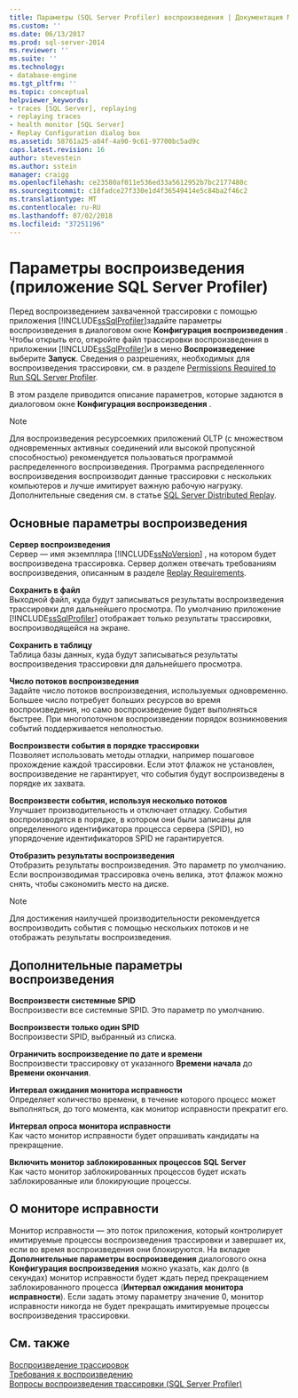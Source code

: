 ```yaml
---
title: Параметры (SQL Server Profiler) воспроизведения | Документация Майкрософт
ms.custom: ''
ms.date: 06/13/2017
ms.prod: sql-server-2014
ms.reviewer: ''
ms.suite: ''
ms.technology:
- database-engine
ms.tgt_pltfrm: ''
ms.topic: conceptual
helpviewer_keywords:
- traces [SQL Server], replaying
- replaying traces
- health monitor [SQL Server]
- Replay Configuration dialog box
ms.assetid: 58761a25-a84f-4a90-9c61-97700bc5ad9c
caps.latest.revision: 16
author: stevestein
ms.author: sstein
manager: craigg
ms.openlocfilehash: ce23580af011e536ed33a5612952b7bc2177480c
ms.sourcegitcommit: c18fadce27f330e1d4f36549414e5c84ba2f46c2
ms.translationtype: MT
ms.contentlocale: ru-RU
ms.lasthandoff: 07/02/2018
ms.locfileid: "37251196"
---
```

# <a name="replay-options-sql-server-profiler"></a>Параметры воспроизведения (приложение SQL Server Profiler)
  Перед воспроизведением захваченной трассировки с помощью приложения [!INCLUDE[ssSqlProfiler](../../includes/sssqlprofiler-md.md)]задайте параметры воспроизведения в диалоговом окне **Конфигурация воспроизведения** . Чтобы открыть его, откройте файл трассировки воспроизведения в приложении [!INCLUDE[ssSqlProfiler](../../includes/sssqlprofiler-md.md)]и в меню **Воспроизведение** выберите **Запуск**. Сведения о разрешениях, необходимых для воспроизведения трассировки, см. в разделе [Permissions Required to Run SQL Server Profiler](sql-server-profiler.md).  
  
 В этом разделе приводится описание параметров, которые задаются в диалоговом окне **Конфигурация воспроизведения** .  
  
> [!NOTE]  
>  Для воспроизведения ресурсоемких приложений OLTP (с множеством одновременных активных соединений или высокой пропускной способностью) рекомендуется пользоваться программой распределенного воспроизведения. Программа распределенного воспроизведения воспроизводит данные трассировки с нескольких компьютеров и лучше имитирует важную рабочую нагрузку. Дополнительные сведения см. в статье [SQL Server Distributed Replay](../distributed-replay/sql-server-distributed-replay.md).  
  
## <a name="basic-replay-options"></a>Основные параметры воспроизведения  
 **Сервер воспроизведения**  
 Сервер — имя экземпляра [!INCLUDE[ssNoVersion](../../includes/ssnoversion-md.md)] , на котором будет воспроизведена трассировка. Сервер должен отвечать требованиям воспроизведения, описанным в разделе [Replay Requirements](replay-requirements.md).  
  
 **Сохранить в файл**  
 Выходной файл, куда будут записываться результаты воспроизведения трассировки для дальнейшего просмотра. По умолчанию приложение [!INCLUDE[ssSqlProfiler](../../includes/sssqlprofiler-md.md)] отображает только результаты трассировки, воспроизводящейся на экране.  
  
 **Сохранить в таблицу**  
 Таблица базы данных, куда будут записываться результаты воспроизведения трассировки для дальнейшего просмотра.  
  
 **Число потоков воспроизведения**  
 Задайте число потоков воспроизведения, используемых одновременно. Большее число потребует больших ресурсов во время воспроизведения, но само воспроизведение будет выполняться быстрее. При многопоточном воспроизведении порядок возникновения событий поддерживается неполностью.  
  
 **Воспроизвести события в порядке трассировки**  
 Позволяет использовать методы отладки, например пошаговое прохождение каждой трассировки. Если этот флажок не установлен, воспроизведение не гарантирует, что события будут воспроизведены в порядке их захвата.  
  
 **Воспроизвести события, используя несколько потоков**  
 Улучшает производительность и отключает отладку. События воспроизводятся в порядке, в котором они были записаны для определенного идентификатора процесса сервера (SPID), но упорядочение идентификаторов SPID не гарантируется.  
  
 **Отобразить результаты воспроизведения**  
 Отобразить результаты воспроизведения. Это параметр по умолчанию. Если воспроизводимая трассировка очень велика, этот флажок можно снять, чтобы сэкономить место на диске.  
  
> [!NOTE]  
>  Для достижения наилучшей производительности рекомендуется воспроизводить события с помощью нескольких потоков и не отображать результаты воспроизведения.  
  
## <a name="advanced-replay-options"></a>Дополнительные параметры воспроизведения  
 **Воспроизвести системные SPID**  
 Воспроизвести все системные SPID. Это параметр по умолчанию.  
  
 **Воспроизвести только один SPID**  
 Воспроизвести SPID, выбранный из списка.  
  
 **Ограничить воспроизведение по дате и времени**  
 Воспроизвести трассировку от указанного **Времени начала** до **Времени окончания**.  
  
 **Интервал ожидания монитора исправности**  
 Определяет количество времени, в течение которого процесс может выполняться, до того момента, как монитор исправности прекратит его.  
  
 **Интервал опроса монитора исправности**  
 Как часто монитор исправности будет опрашивать кандидаты на прекращение.  
  
 **Включить монитор заблокированных процессов SQL Server**  
 Как часто монитор заблокированных процессов будет искать заблокированные или блокирующие процессы.  
  
## <a name="about-the-health-monitor"></a>О мониторе исправности  
 Монитор исправности — это поток приложения, который контролирует имитируемые процессы воспроизведения трассировки и завершает их, если во время воспроизведения они блокируются. На вкладке **Дополнительные параметры воспроизведения** диалогового окна **Конфигурация воспроизведения** можно указать, как долго (в секундах) монитор исправности будет ждать перед прекращением заблокированного процесса (**Интервал ожидания монитора исправности**). Если задать этому параметру значение 0, монитор исправности никогда не будет прекращать имитируемые процессы воспроизведения трассировки.  
  
## <a name="see-also"></a>См. также  
 [Воспроизведение трассировок](replay-traces.md)   
 [Требования к воспроизведению](replay-requirements.md)   
 [Вопросы воспроизведения трассировки &#40;SQL Server Profiler&#41;](considerations-for-replaying-traces-sql-server-profiler.md)  
  
  
